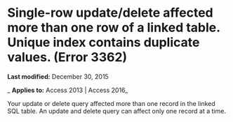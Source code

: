 
# Single-row update/delete affected more than one row of a linked table. Unique index contains duplicate values. (Error 3362)

 **Last modified:** December 30, 2015

 _ **Applies to:** Access 2013 | Access 2016_

Your update or delete query affected more than one record in the linked SQL table. An update and delete query can affect only one record at a time.

